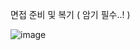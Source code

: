 면접 준비 및 복기 ( 암기 필수..! )

![image](https://github.com/PocachipMind/TIL/assets/101550112/fe4e5439-17f7-447c-9844-b73f392d8874)
